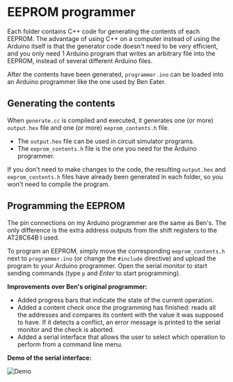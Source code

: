 # EEPROM programmer

Each folder contains C++ code for generating the contents of each EEPROM. The advantage of using C++ on a computer instead of using the Arduino itself is that the generator code doesn't need to be very efficient, and you only need 1 Arduino program that writes an arbitrary file into the EEPROM, instead of several different Arduino files.

After the contents have been generated, `programmer.ino` can be loaded into an Arduino programmer like the one used by Ben Eater.

## Generating the contents
When `generate.cc` is compiled and executed, it generates one (or more) `output.hex` file and one (or more) `eeprom_contents.h` file.

- The `output.hex` file can be used in circuit simulator programs.
- The `eeprom_contents.h` file is the one you need for the Arduino programmer.

If you don't need to make changes to the code, the resulting `output.hex` and `eeprom_contents.h` files have already been generated in each folder, so you won't need to compile the program.

## Programming the EEPROM

The pin connections on my Arduino programmer are the same as Ben's. The only difference is the extra address outputs from the shift registers to the AT28C64B I used.

To program an EEPROM, simply move the corresponding `eeprom_contents.h` next to `programmer.ino` (or change the `#include` directive) and upload the program to your Arduino programmer. Open the serial monitor to start sending commands (type `p` and *Enter* to start programming).

**Improvements over Ben's original programmer:**

- Added progress bars that indicate the state of the current operation.
- Added a content check once the programming has finished: reads all the addresses and compares its content with the value it was supposed to have. If it detects a conflict, an error message is printed to the serial monitor and the check is aborted.
- Added a serial interface that allows the user to select which operation to perform from a command line menu.

**Demo of the serial interface:**

![Demo](https://github.com/p-rivero/CESCA/blob/master/CESC%20Computer/EEPROM%20Programmer/demo.gif?raw=true)

